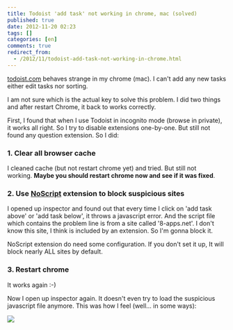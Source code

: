 ```yaml
---
title: Todoist 'add task' not working in chrome, mac (solved)
published: true
date: 2012-11-20 02:23
tags: []
categories: [en]
comments: true
redirect_from:
  - /2012/11/todoist-add-task-not-working-in-chrome.html
---
```

[todoist.com][1] behaves strange in my chrome (mac). I can't add any new tasks either edit tasks nor sorting.

I am not sure which is the actual key to solve this problem. I did two things and after restart Chrome, it back to works correctly.

First, I found that when I use Todoist in incognito mode (browse in private), it works all right. So I try to disable extensions one-by-one. But still not found any question extension. So I did:


### 1. Clear all browser cache

I cleaned cache (but not restart chrome yet) and tried. But still not working. **Maybe you should restart chrome now and see if it was fixed**.


### 2. Use [NoScript][2] extension to block suspicious sites

I opened up inspector and found out that every time I click on 'add task above' or 'add task below', it throws a javascript error. And the script file which contains the problem line is from a site called '8-apps.net'. I don't know this site, I think is included by an extension. So I'm gonna block it.

NoScript extension do need some configuration. If you don't set it up, It will block nearly ALL sites by default.


### 3. Restart chrome

It works again :-)


Now I open up inspector again. It doesn't even try to load the suspicious javascript file anymore. This was how I feel (well... in some ways):


[![][3]][4]




[1]: http://todoist.com/
[2]: https://chrome.google.com/webstore/detail/notscripts/odjhifogjcknibkahlpidmdajjpkkcfn
[3]: http://4.bp.blogspot.com/-VbW0Vjhp9jU/UKvJcLZF9-I/AAAAAAAAA8c/P1WxbdwwqjY/s400/3r1wn0.jpeg
[4]: http://4.bp.blogspot.com/-VbW0Vjhp9jU/UKvJcLZF9-I/AAAAAAAAA8c/P1WxbdwwqjY/s1600/3r1wn0.jpeg
